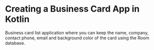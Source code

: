 # Creating a Business Card App in Kotlin

Business card list application where you can keep the name, company, contact phone, email and background color of the card using the Room database.
